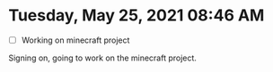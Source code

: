 # Tuesday, May 25, 2021 08:46 AM
- [ ] Working on minecraft project

Signing on, going to work on the minecraft project. 
